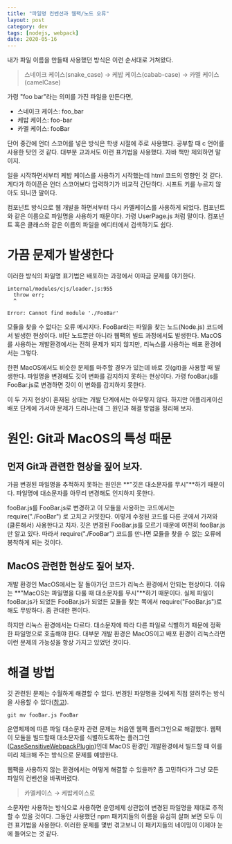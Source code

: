 ```yaml
---
title: "파일명 컨벤션과 웹팩/노드 오류"
layout: post
category: dev
tags: [nodejs, webpack]
date: 2020-05-16
---
```


내가 파일 이름을 만들때 사용했던 방식은 이런 순서대로 거쳐왔다.

> 스네이크 케이스(snake_case) → 케밥 케이스(cabab-case) →  카멜 케이스(camelCase)

가령 "foo bar"라는 의미를 가진 파일을 만든다면,

* 스네이크 케이스: foo_bar
* 케밥 케이스: foo-bar
* 카멜 케이스: fooBar

단어 중간에 언더 스코어를 넣은 방식은 학생 시절에 주로 사용했다. 공부할 때 c 언어를 사용한 탓인 것 같다.
대부분 교과서도 이런 표기법을 사용했다. 자바 책만 제외하면 말이지.

일을 시작하면서부터 케밥 케이스를 사용하기 시작했는데 html 코드의 영향인 것 같다.
게다가 하이픈은 언더 스코어보다 입력하기가 비교적 간단하다. 
시프트 키를 누르지 않아도 되니깐 말이다.

컴포넌트 방식으로 웹 개발을 하면서부터 다시 카멜케이스를 사용하게 되었다. 
컴포넌트와 같은 이름으로 파일명을 사용하기 때문이다. 가령 UserPage.js 처럼 말이다.
컴포넌트 혹은 클래스와 같은 이름의 파일을 에디터에서 검색하기도 쉽다.

# 가끔 문제가 발생한다

이러한 방식의 파일명 표기법은 배포하는 과정에서 이따금 문제를 야기한다.

```
internal/modules/cjs/loader.js:955
  throw err;
  ^

Error: Cannot find module './FooBar'
```

모듈을 찾을 수 없다는 오류 메시지다. 
FooBar라는 파일을 찾는 노드(Node.js) 코드에서 발생한 현상이다. 
비단 노드뿐만 아니라 웹팩의 빌드 과정에서도 발생한다.
MacOS를 사용하는 개발환경에서는 전혀 문제가 되지 않지만, 리눅스를 사용하는 배포 환경에서는 그렇다.

한편 MacOS에서도 비슷한 문제를 마주할 경우가 있는데 바로 깃(git)을 사용할 때 발생한다.
파일명을 변경해도 깃이 변화를 감지하지 못하는 현상이다.
가령 fooBar.js를 FooBar.js로 변경하면 깃이 이 변화를 감지하지 못한다. 

이 두 가지 현상이 혼재된 상태는 개발 단계에서는 아무렇지 않다.
하지만 어플리케이션 배포 단계에 가서야 문제가 드러나는데 그 원인과 해결 방법을 정리해 보자.

# 원인: Git과 MacOS의 특성 때문

## 먼저 Git과 관련한 현상을 짚어 보자.

가끔 변경된 파일명을 추적하지 못하는 원인은 **"깃은 대소문자를 무시"**하기 때문이다.
파일명에 대소문자를 아무리 변경해도 인지하지 못한다. 

fooBar.js를 FooBar.js로 변경하고 이 모듈을 사용하는 코드에서는 require("./FooBar") 로 고치고 커밋한다.
이렇게 수정된 코드를 다른 곳에서 가져와(클론해서) 사용한다고 치자.
깃은 변경된 FooBar.js를 모르기 때문에 여전히 fooBar.js만 알고 있다. 
따라서 require("./FooBar") 코드를 만나면 모듈을 찾을 수 없는 오류에 봉착하게 되는 것이다.

## MacOS 관련한 현상도 짚어 보자.

개발 환경인 MacOS에서는 잘 돌아가던 코드가 리눅스 환경에서 안되는 현상이다.
이유는 **"MacOS는 파일명을 다룰 때 대소문자를 무시"**하기 때문이다. 
실제 파일이 fooBar.js가 되었든 FooBar.js가 되었든 모듈을 찾는 쪽에서 require("FooBar.js")로 해도 무방하다.
좀 관대한 편이다. 

하지만 리눅스 환경에서는 다르다. 
대소문자에 따라 다른 파일로 식별하기 때문에 정확한 파일명으로 호출해야 한다. 
대부분 개발 환경은 MacOS이고 배포 환경이 리눅스라면 이런 문제의 가능성을 항상 가지고 있었던 것이다.

# 해결 방법

깃 관련된 문제는 수월하게 해결할 수 있다.
변경된 파일명을 깃에게 직접 알려주는 방식을 사용할 수 있다([참고](https://stackoverflow.com/questions/17683458/how-do-i-commit-case-sensitive-only-filename-changes-in-git?answertab=active#tab-top)).

```
git mv fooBar.js FooBar
```

운영체제에 따른 파일 대소문자 관련 문제는 처음엔 웹팩 플러그인으로 해결했다.
웹팩이 모듈을 빌드할때 대소문자를 식별하도록하는 플러그인([CaseSensitiveWebpackPlugin](https://github.com/Urthen/case-sensitive-paths-webpack-plugin))인데 MacOS 환경인 개발환경에서 빌드할 때 이를 미리 체크해 주는 방식으로 문제를 예방한다.

웹팩을 사용하지 않는 환경에서는 어떻게 해결할 수 있을까? 
좀 고민하다가 그냥 모든 파일의 컨벤션을 바꿔버렸다. 

> 카멜케이스 → 케밥케이스로

소문자만 사용하는 방식으로 사용하면 운영체제 상관없이 변경된 파일명을 제대로 추적할 수 있을 것이다.
그동안 사용했던 npm 패키지들의 이름을 유심히 살펴 보면 모두 이런 표기법을 사용한다.
이러한 문제를 몇번 겪고보니 이 패키지들의 네이밍이 이제야 눈에 들어오는 것 같다.
